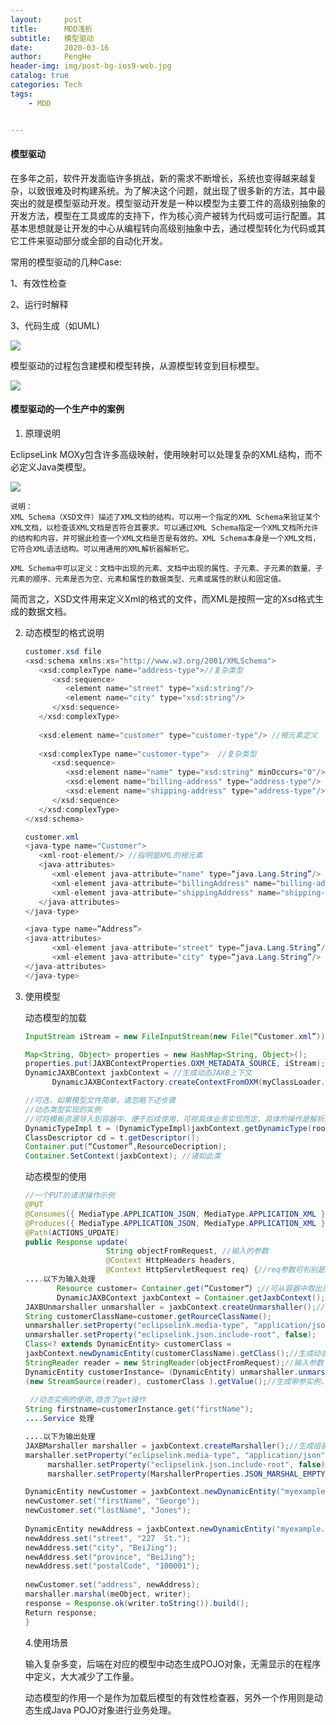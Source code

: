 ```yaml
---
layout:     post
title:      MDD浅析
subtitle:   模型驱动
date:       2020-03-16
author:     PengHe
header-img: img/post-bg-ios9-web.jpg
catalog: true
categories: Tech
tags:
    - MDD    


---
```


#### 模型驱动

在多年之前，软件开发面临许多挑战，新的需求不断增长，系统也变得越来越复杂，以致很难及时构建系统。为了解决这个问题，就出现了很多新的方法，其中最突出的就是模型驱动开发。模型驱动开发是一种以模型为主要工件的高级别抽象的开发方法，模型在工具或库的支持下，作为核心资产被转为代码或可运行配置。其基本思想就是让开发的中心从编程转向高级别抽象中去，通过模型转化为代码或其它工件来驱动部分或全部的自动化开发。

常用的模型驱动的几种Case:

1、有效性检查

2、运行时解释

3、代码生成（如UML)

![](http://img.it610.com/image/product/51584c39b55d4b769cc883fb501fa331.png)



模型驱动的过程包含建模和模型转换，从源模型转变到目标模型。

![](http://img.it610.com/image/product/9d4b6fd575c84cb3801fb996972443aa.png)

#### 模型驱动的一个生产中的案例

1. 原理说明

EclipseLink MOXy包含许多高级映射，使用映射可以处理复杂的XML结构，而不必定义Java类模型。

![](https://www.eclipse.org/eclipselink/documentation/2.7/concepts/img/jaxb_overview.png)

  ~~~
说明：
XML Schema（XSD文件）描述了XML文档的结构。可以用一个指定的XML Schema来验证某个XML文档，以检查该XML文档是否符合其要求。可以通过XML Schema指定一个XML文档所允许的结构和内容，并可据此检查一个XML文档是否是有效的。XML Schema本身是一个XML文档，它符合XML语法结构。可以用通用的XML解析器解析它。

XML Schema中可以定义：文档中出现的元素、文档中出现的属性、子元素、子元素的数量、子元素的顺序、元素是否为空、元素和属性的数据类型、元素或属性的默认和固定值。
  ~~~

 简而言之，XSD文件用来定义Xml的格式的文件，而XML是按照一定的Xsd格式生成的数据文档。

2. 动态模型的格式说明

   ~~~java
   customer.xsd file 
   <xsd:schema xmlns:xs="http://www.w3.org/2001/XMLSchema">
      <xsd:complexType name="address-type">//复杂类型
         <xsd:sequence>
            <element name="street" type="xsd:string"/>
            <element name="city" type="xsd:string"/>
         </xsd:sequence>
      </xsd:complexType>
    
      <xsd:element name="customer" type="customer-type"/> //根元素定义
    
      <xsd:complexType name="customer-type">  //复杂类型
         <xsd:sequence>
            <xsd:element name="name" type="xsd:string" minOccurs="0"/> //简单类型
            <xsd:element name="billing-address" type="address-type"/>
            <xsd:element name="shipping-address" type="address-type"/>
         </xsd:sequence>
      </xsd:complexType>
   </xsd:schema>
   ~~~

   ~~~java
   customer.xml 
   <java-type name="Customer">
      <xml-root-element/> //指明是XML的根元素
      <java-attributes>
         <xml-element java-attribute="name" type=“java.Lang.String”/>
         <xml-element java-attribute="billingAddress" name="billing-address" type=”myexample.Address”/> //其中name是定义在xsd中的元素名称 java属性和type是java中的定义
         <xml-element java-attribute="shippingAddress" name="shipping-address" type=”myexample.Address”/>
      </java-attributes>    
   </java-type>
   
   <java-type name=”Address”>
   <java-attributes>
         <xml-element java-attribute="street" type=“java.Lang.String”/>
         <xml-element java-attribute="city" type=“java.Lang.String”/>
   </java-attributes>
   </java-type>
   ~~~

   

3. 使用模型

   动态模型的加载

   ~~~java
   InputStream iStream = new FileInputStream(new File(“Customer.xml”));
   
   Map<String, Object> properties = new HashMap<String, Object>(); 
   properties.put(JAXBContextProperties.OXM_METADATA_SOURCE, iStream); //导入模板文件流
   DynamicJAXBContext jaxbContext = //生成动态JAXB上下文
         DynamicJAXBContextFactory.createContextFromOXM(myClassLoader.class.getClassLoader(), properties);
   
   //可选，如果模型文件简单，请忽略下述步骤
   //动态类型实现的实例
   //可将模板资源导入到容器中，便于后续使用，可视具体业务实现而定，具体的操作是解析这个XML文档，将资源的名称和资源描述对象引用保存在MAP中，同时保存Jaxb上下文实例引用，便于在接收输入，解析参数时使用
   DynamicTypeImpl t = (DynamicTypeImpl)jaxbContext.getDynamicType(rootClassName);
   ClassDescriptor cd = t.getDescriptor();
   Container.put(“Customer”,ResourceDecription);
   Container.SetContext(jaxbContext); //诸如此类
   ~~~

   动态模型的使用

   ~~~java
   //一个PUT的请求操作示例
   @PUT
   @Consumes({ MediaType.APPLICATION_JSON, MediaType.APPLICATION_XML })//输入和输出可为json，也
   @Produces({ MediaType.APPLICATION_JSON, MediaType.APPLICATION_XML })//可为XML格式
   @Path(ACTIONS_UPDATE)
   public Response update(
                     String objectFromRequest, //输入的参数
                     @Context HttpHeaders headers, 
                     @Context HttpServletRequest req) {//req参数可判别是JSON还是XML格式，本例					 //中假设是JSON格式
   ....以下为输入处理
          Resource customer= Container.get(“Customer“）;//可从容器中取出资源
          DynamicJAXBContext jaxbContext = Container.getJaxbContext();//取出上下文引用
   JAXBUnmarshaller unmarshaller = jaxbContext.createUnmarshaller();//创建解析器
   String customerClassName=customer.getRourceClassName();
   unmarshaller.setProperty("eclipselink.media-type", "application/json");//设置解析格式
   unmarshaller.setProperty("eclipselink.json.include-root", false);
   Class<? extends DynamicEntity> customerClass = 
   jaxbContext.newDynamicEntity(customerClassName).getClass();//生成动态类
   StringReader reader = new StringReader(objectFromRequest);//输入参数
   DynamicEntity customerInstance= (DynamicEntity) unmarshaller.unmarshal
   (new StreamSource(reader), customerClass ).getValue();//生成带参实例，隐含了set操作 
    
    //动态实例的使用,隐含了get操作
   String firstname=customerInstance.get("firstName");
   ....Service 处理
   
   ....以下为输出处理
   JAXBMarshaller marshaller = jaxbContext.createMarshaller();//生成组装器
   marshaller.setProperty("eclipselink.media-type", "application/json");//设置输出格式属性
        marshaller.setProperty("eclipselink.json.include-root", false);
        marshaller.setProperty(MarshallerProperties.JSON_MARSHAL_EMPTY_COLLECTIONS, Boolean.FALSE);
   
   DynamicEntity newCustomer = jaxbContext.newDynamicEntity("myexample.Customer");
   newCustomer.set("firstName", "George");
   newCustomer.set("lastName", "Jones");
    
   DynamicEntity newAddress = jaxbContext.newDynamicEntity("myexample.Address");
   newAddress.set("street", "227  St.");
   newAddress.set("city", "BeiJing");
   newAddress.set("province", "BeiJing");
   newAddress.set("postalCode", "100001");
    
   newCustomer.set("address", newAddress);
   marshaller.marshal(meObject, writer);
   response = Response.ok(writer.toString()).build();
   Return response;
   }
   ~~~

   4.使用场景

   输入复杂多变，后端在对应的模型中动态生成POJO对象，无需显示的在程序中定义，大大减少了工作量。

   动态模型的作用一个是作为加载后模型的有效性检查器，另外一个作用则是动态生成Java POJO对象进行业务处理。
